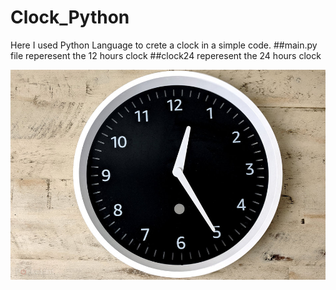 # Clock_Python
Here I used Python  Language to crete a clock in a simple code.
##main.py file reperesent the 12 hours clock
##clock24 reperesent the 24 hours clock 

<img src="clock.jpg"> </a>
